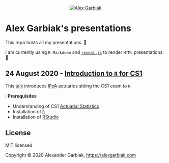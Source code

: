 <p align="center">
  <a href="https://alexgarbiak.com">
  <img src="https://alexgarbiak.com/images/logo_hua7ca02a8c28c6e15133e16100d126bc4_14965_0x70_resize_lanczos_2.png" alt="Alex Garbiak">
  </a>
</p>

# Alex Garbiak's presentations

This repo hosts all my presentations. :open_file_folder:

I am currently using `R Markdown` and [`reveal.js`](https://reveal.js) to render `HTML` presentations. :bookmark_tabs:

## 24 August 2020 - [Introduction to `R` for CS1](https://alexgarbiak.github.io/presentations/intro-to-r-for-cs1.html#/)

This [talk](https://alexgarbiak.github.io/presentations/intro-to-r-for-cs1.html#/) introduces [IFoA](https://www.actuaries.org.uk/) actuaries sitting the CS1 exam to `R`.

:information_source: **Prerequisites**
  - Understanding of CS1 [Actuarial Statistics](https://www.actuaries.org.uk/studying/curriculum/actuarial-statistics)
  - Installation of [`R`](https://cran.rstudio.com/)
  - Installation of [RStudio](https://rstudio.com/products/rstudio/download/#download)

## License

MIT licensed

Copyright &copy; 2020 Alexander Garbiak, https://alexgarbiak.com
